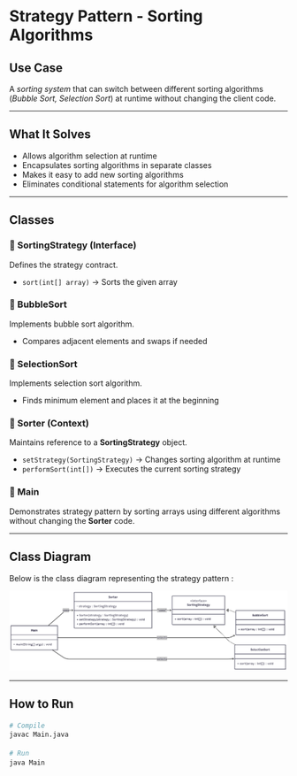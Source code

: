 # Strategy Pattern - Sorting Algorithms  

## Use Case  
A *sorting system* that can switch between different sorting algorithms (*Bubble Sort, Selection Sort*) at runtime without changing the client code.  

---

## What It Solves  
- Allows algorithm selection at runtime  
- Encapsulates sorting algorithms in separate classes  
- Makes it easy to add new sorting algorithms  
- Eliminates conditional statements for algorithm selection  

---

## Classes  

### 🔹 SortingStrategy (Interface)  
Defines the strategy contract.  
- `sort(int[] array)` → Sorts the given array  

### 🔹 BubbleSort  
Implements bubble sort algorithm.  
- Compares adjacent elements and swaps if needed  

### 🔹 SelectionSort  
Implements selection sort algorithm.  
- Finds minimum element and places it at the beginning  

### 🔹 Sorter (Context)  
Maintains reference to a **SortingStrategy** object.  
- `setStrategy(SortingStrategy)` → Changes sorting algorithm at runtime  
- `performSort(int[])` → Executes the current sorting strategy  

### 🔹 Main  
Demonstrates strategy pattern by sorting arrays using different algorithms without changing the **Sorter** code.  

---

##  Class Diagram  

Below is the class diagram representing the strategy pattern :  

![Sorting algorithms - Strategy - Class Diagram](class_diagram.png)

---

## How to Run  

```bash
# Compile
javac Main.java

# Run
java Main
